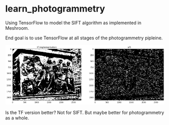 # learn_photogrammetry

Using TensorFlow to model the SIFT algorithm as implemented in Meshroom.

End goal is to use TensorFlow at all stages of the photogrammetry pipleine.

![sift_sample.png](/readme_images/sift_sample.png)

Is the TF version better? Not for SIFT. But maybe better for photogrammetry as a whole.
